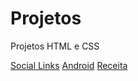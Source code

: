 # Projetos
 Projetos HTML e CSS

<a href="social-links-profile-main/">Social Links</a>
<a href="Android/">Android</a>
<a href="recipe-page-main/">Receita</a>
